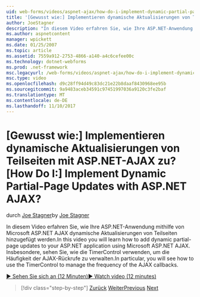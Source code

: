 ```yaml
---
uid: web-forms/videos/aspnet-ajax/how-do-i-implement-dynamic-partial-page-updates-with-aspnet-ajax
title: '[Gewusst wie:] Implementieren dynamische Aktualisierungen von Teilseiten mit ASP.NET-AJAX zu? | Microsoft-Dokumentation'
author: JoeStagner
description: "In diesem Video erfahren Sie, wie Ihre ASP.NET-Anwendung mithilfe von Microsoft ASP.NET AJAX dynamische Aktualisierungen von Teilseiten hinzugefügt werden. Insbesondere wird ho angezeigt..."
ms.author: aspnetcontent
manager: wpickett
ms.date: 01/25/2007
ms.topic: article
ms.assetid: 7559a912-2753-4866-a140-a4c6cefee00c
ms.technology: dotnet-webforms
ms.prod: .net-framework
msc.legacyurl: /web-forms/videos/aspnet-ajax/how-do-i-implement-dynamic-partial-page-updates-with-aspnet-ajax
msc.type: video
ms.openlocfilehash: d9c28ff94d49c83dc21e22b8daaf8430968ee95b
ms.sourcegitcommit: 9a9483aceb34591c97451997036a9120c3fe2baf
ms.translationtype: MT
ms.contentlocale: de-DE
ms.lasthandoff: 11/10/2017
---
```

<a name="how-do-i-implement-dynamic-partial-page-updates-with-aspnet-ajax"></a><span data-ttu-id="88b6d-105">[Gewusst wie:] Implementieren dynamische Aktualisierungen von Teilseiten mit ASP.NET-AJAX zu?</span><span class="sxs-lookup"><span data-stu-id="88b6d-105">[How Do I:] Implement Dynamic Partial-Page Updates with ASP.NET AJAX?</span></span>
====================
<span data-ttu-id="88b6d-106">durch [Joe Stagner](https://github.com/JoeStagner)</span><span class="sxs-lookup"><span data-stu-id="88b6d-106">by [Joe Stagner](https://github.com/JoeStagner)</span></span>

<span data-ttu-id="88b6d-107">In diesem Video erfahren Sie, wie Ihre ASP.NET-Anwendung mithilfe von Microsoft ASP.NET AJAX dynamische Aktualisierungen von Teilseiten hinzugefügt werden.</span><span class="sxs-lookup"><span data-stu-id="88b6d-107">In this video you will learn how to add dynamic partial-page updates to your ASP.NET application using Microsoft ASP.NET AJAX.</span></span> <span data-ttu-id="88b6d-108">Insbesondere, sehen Sie, wie die TimerControl verwenden, um die Häufigkeit der AJAX-Rückrufe zu verwalten.</span><span class="sxs-lookup"><span data-stu-id="88b6d-108">In particular, you will see how to use the TimerControl to manage the frequency of the AJAX callbacks.</span></span>

[<span data-ttu-id="88b6d-109">&#9654; Sehen Sie sich an (12 Minuten)</span><span class="sxs-lookup"><span data-stu-id="88b6d-109">&#9654; Watch video (12 minutes)</span></span>](https://channel9.msdn.com/Blogs/ASP-NET-Site-Videos/how-do-i-implement-dynamic-partial-page-updates-with-aspnet-ajax)

>[!div class="step-by-step"]
<span data-ttu-id="88b6d-110">[Zurück](how-do-i-get-started-with-aspnet-ajax.md)
[Weiter](how-do-i-make-client-side-network-callbacks-with-aspnet-ajax.md)</span><span class="sxs-lookup"><span data-stu-id="88b6d-110">[Previous](how-do-i-get-started-with-aspnet-ajax.md)
[Next](how-do-i-make-client-side-network-callbacks-with-aspnet-ajax.md)</span></span>

